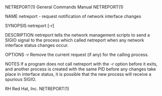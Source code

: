 NETREPORT(1)                                                                               General Commands Manual                                                                               NETREPORT(1)



NAME
       netreport - request notification of network interface changes

SYNOPSIS
       netreport [-r]

DESCRIPTION
       netreport tells the network management scripts to send a SIGIO signal to the process which called netreport when any network interface status changes occur.

OPTIONS
       -r     Remove the current request (if any) for the calling process.

NOTES
       If  a  program does not call netreport with the -r option before it exits, and another process is created with the same PID before any changes take place in interface status, it is possible that the
       new process will receive a spurious SIGIO.



RH                                                                                              Red Hat, Inc.                                                                                    NETREPORT(1)

